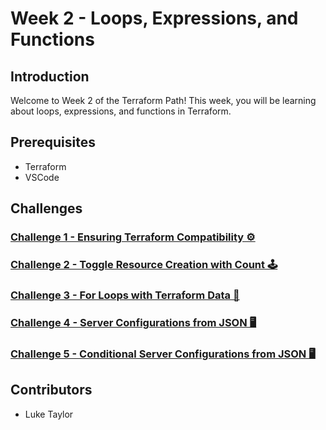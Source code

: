 # Week 2 - Loops, Expressions, and Functions

## Introduction

Welcome to Week 2 of the Terraform Path! This week, you will be learning about loops, expressions, and functions in Terraform.

## Prerequisites

- Terraform
- VSCode

## Challenges

### [Challenge 1 - Ensuring Terraform Compatibility ⚙️](challenge1.md)

### [Challenge 2 - Toggle Resource Creation with Count 🕹️](challenge2.md)

### [Challenge 3 - For Loops with Terraform Data 💬](challenge3.md)

### [Challenge 4 - Server Configurations from JSON 🖥️](challenge4.md)

### [Challenge 5 - Conditional Server Configurations from JSON 🖥️](challenge5.md)

## Contributors

- Luke Taylor
